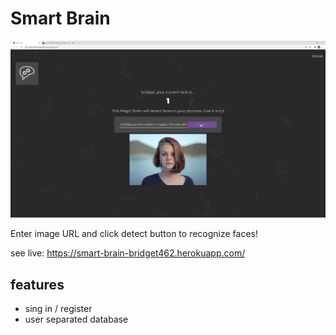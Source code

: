 # Smart Brain

![smart-brain-demo_Moment](README.assets/smart-brain-demo_Moment.jpg)

Enter image URL and click detect button to recognize faces!



see live: https://smart-brain-bridget462.herokuapp.com/



## features

- sing in / register
- user separated database